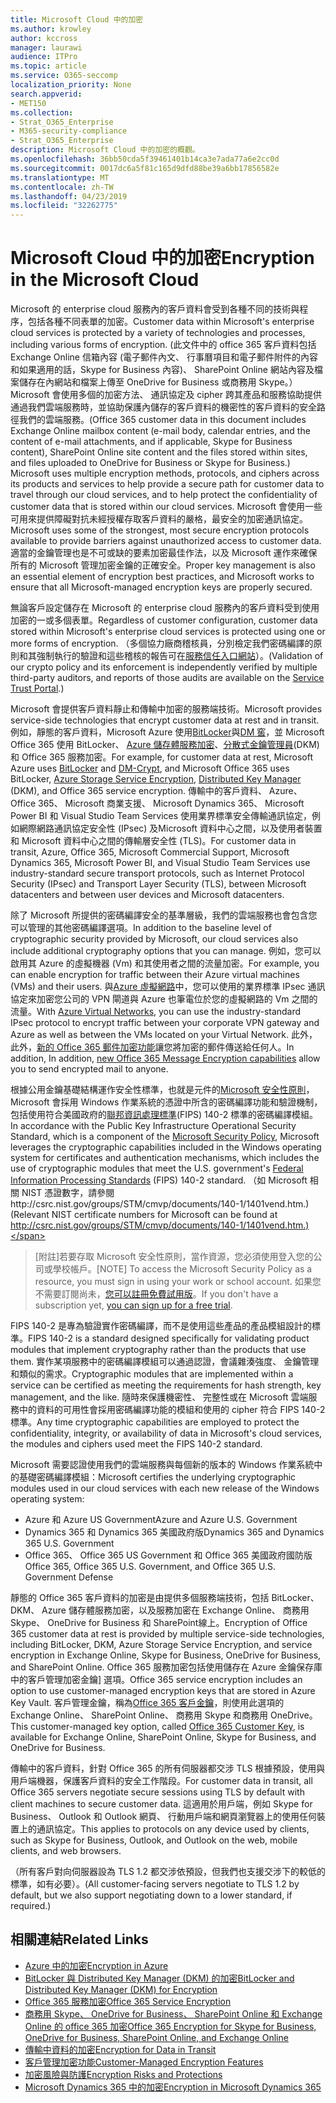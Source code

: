 ```yaml
---
title: Microsoft Cloud 中的加密
ms.author: krowley
author: kccross
manager: laurawi
audience: ITPro
ms.topic: article
ms.service: O365-seccomp
localization_priority: None
search.appverid:
- MET150
ms.collection:
- Strat_O365_Enterprise
- M365-security-compliance
- Strat_O365_Enterprise
description: Microsoft Cloud 中的加密的概觀。
ms.openlocfilehash: 36bb50cda5f39461401b14ca3e7ada77a6e2cc0d
ms.sourcegitcommit: 0017dc6a5f81c165d9dfd88be39a6bb17856582e
ms.translationtype: MT
ms.contentlocale: zh-TW
ms.lasthandoff: 04/23/2019
ms.locfileid: "32262775"
---
```

# <a name="encryption-in-the-microsoft-cloud"></a><span data-ttu-id="1ee31-103">Microsoft Cloud 中的加密</span><span class="sxs-lookup"><span data-stu-id="1ee31-103">Encryption in the Microsoft Cloud</span></span>

<span data-ttu-id="1ee31-104">Microsoft 的 enterprise cloud 服務內的客戶資料會受到各種不同的技術與程序，包括各種不同表單的加密。</span><span class="sxs-lookup"><span data-stu-id="1ee31-104">Customer data within Microsoft's enterprise cloud services is protected by a variety of technologies and processes, including various forms of encryption.</span></span> <span data-ttu-id="1ee31-105">(此文件中的 office 365 客戶資料包括 Exchange Online 信箱內容 (電子郵件內文、 行事曆項目和電子郵件附件的內容和如果適用的話，Skype for Business 內容)、 SharePoint Online 網站內容及檔案儲存在內網站和檔案上傳至 OneDrive for Business 或商務用 Skype。）Microsoft 會使用多個的加密方法、 通訊協定及 cipher 跨其產品和服務協助提供通過我們雲端服務時，並協助保護內儲存的客戶資料的機密性的客戶資料的安全路徑我們的雲端服務。</span><span class="sxs-lookup"><span data-stu-id="1ee31-105">(Office 365 customer data in this document includes Exchange Online mailbox content (e-mail body, calendar entries, and the content of e-mail attachments, and if applicable, Skype for Business content), SharePoint Online site content and the files stored within sites, and files uploaded to OneDrive for Business or Skype for Business.) Microsoft uses multiple encryption methods, protocols, and ciphers across its products and services to help provide a secure path for customer data to travel through our cloud services, and to help protect the confidentiality of customer data that is stored within our cloud services.</span></span> <span data-ttu-id="1ee31-106">Microsoft 會使用一些可用來提供障礙對抗未經授權存取客戶資料的嚴格，最安全的加密通訊協定。</span><span class="sxs-lookup"><span data-stu-id="1ee31-106">Microsoft uses some of the strongest, most secure encryption protocols available to provide barriers against unauthorized access to customer data.</span></span> <span data-ttu-id="1ee31-107">適當的金鑰管理也是不可或缺的要素加密最佳作法，以及 Microsoft 運作來確保所有的 Microsoft 管理加密金鑰的正確安全。</span><span class="sxs-lookup"><span data-stu-id="1ee31-107">Proper key management is also an essential element of encryption best practices, and Microsoft works to ensure that all Microsoft-managed encryption keys are properly secured.</span></span>

<span data-ttu-id="1ee31-108">無論客戶設定儲存在 Microsoft 的 enterprise cloud 服務內的客戶資料受到使用加密的一或多個表單。</span><span class="sxs-lookup"><span data-stu-id="1ee31-108">Regardless of customer configuration, customer data stored within Microsoft's enterprise cloud services is protected using one or more forms of encryption.</span></span> <span data-ttu-id="1ee31-109">（多個協力廠商稽核員，分別檢定我們密碼編譯的原則和其強制執行的驗證和這些稽核的報告可在[服務信任入口網站](https://aka.ms/stp)）。</span><span class="sxs-lookup"><span data-stu-id="1ee31-109">(Validation of our crypto policy and its enforcement is independently verified by multiple third-party auditors, and reports of those audits are available on the [Service Trust Portal](https://aka.ms/stp).)</span></span>

<span data-ttu-id="1ee31-110">Microsoft 會提供客戶資料靜止和傳輸中加密的服務端技術。</span><span class="sxs-lookup"><span data-stu-id="1ee31-110">Microsoft provides service-side technologies that encrypt customer data at rest and in transit.</span></span> <span data-ttu-id="1ee31-111">例如，靜態的客戶資料，Microsoft Azure 使用[BitLocker](https://docs.microsoft.com/windows/device-security/bitlocker/bitlocker-overview)與[DM 窖](https://en.wikipedia.org/wiki/Dm-crypt)，並 Microsoft Office 365 使用 BitLocker、 [Azure 儲存體服務加密](https://azure.microsoft.com/documentation/articles/storage-service-encryption/)、[分散式金鑰管理員](https://support.office.com/article/989ba10c-f73f-4efb-ad1b-af3322e5f376)(DKM) 和 Office 365 服務加密。</span><span class="sxs-lookup"><span data-stu-id="1ee31-111">For example, for customer data at rest, Microsoft Azure uses [BitLocker](https://docs.microsoft.com/windows/device-security/bitlocker/bitlocker-overview) and [DM-Crypt](https://en.wikipedia.org/wiki/Dm-crypt), and Microsoft Office 365 uses BitLocker, [Azure Storage Service Encryption](https://azure.microsoft.com/documentation/articles/storage-service-encryption/), [Distributed Key Manager](https://support.office.com/article/989ba10c-f73f-4efb-ad1b-af3322e5f376) (DKM), and Office 365 service encryption.</span></span> <span data-ttu-id="1ee31-112">傳輸中的客戶資料、 Azure、 Office 365、 Microsoft 商業支援、 Microsoft Dynamics 365、 Microsoft Power BI 和 Visual Studio Team Services 使用業界標準安全傳輸通訊協定，例如網際網路通訊協定安全性 (IPsec) 及Microsoft 資料中心之間，以及使用者裝置和 Microsoft 資料中心之間的傳輸層安全性 (TLS)。</span><span class="sxs-lookup"><span data-stu-id="1ee31-112">For customer data in transit, Azure, Office 365, Microsoft Commercial Support, Microsoft Dynamics 365, Microsoft Power BI, and Visual Studio Team Services use industry-standard secure transport protocols, such as Internet Protocol Security (IPsec) and Transport Layer Security (TLS), between Microsoft datacenters and between user devices and Microsoft datacenters.</span></span>

<span data-ttu-id="1ee31-113">除了 Microsoft 所提供的密碼編譯安全的基準層級，我們的雲端服務也會包含您可以管理的其他密碼編譯選項。</span><span class="sxs-lookup"><span data-stu-id="1ee31-113">In addition to the baseline level of cryptographic security provided by Microsoft, our cloud services also include additional cryptography options that you can manage.</span></span> <span data-ttu-id="1ee31-114">例如，您可以啟用其 Azure 的虛擬機器 (Vm) 和其使用者之間的流量加密。</span><span class="sxs-lookup"><span data-stu-id="1ee31-114">For example, you can enable encryption for traffic between their Azure virtual machines (VMs) and their users.</span></span> <span data-ttu-id="1ee31-115">與[Azure 虛擬網路](https://azure.microsoft.com/services/virtual-network/)中，您可以使用的業界標準 IPsec 通訊協定來加密您公司的 VPN 閘道與 Azure 也筆電位於您的虛擬網路的 Vm 之間的流量。</span><span class="sxs-lookup"><span data-stu-id="1ee31-115">With [Azure Virtual Networks](https://azure.microsoft.com/services/virtual-network/), you can use the industry-standard IPsec protocol to encrypt traffic between your corporate VPN gateway and Azure as well as between the VMs located on your Virtual Network.</span></span> <span data-ttu-id="1ee31-116">此外，此外，[新的 Office 365 郵件加密功能](set-up-new-message-encryption-capabilities.md)讓您將加密的郵件傳送給任何人。</span><span class="sxs-lookup"><span data-stu-id="1ee31-116">In addition, In addition, [new Office 365 Message Encryption capabilities](set-up-new-message-encryption-capabilities.md) allow you to send encrypted mail to anyone.</span></span>

<span data-ttu-id="1ee31-117">根據公用金鑰基礎結構運作安全性標準，也就是元件的[Microsoft 安全性原則](https://servicetrust.microsoft.com/ViewPage/TrustDocuments?command=Download&downloadType=Document&downloadId=5868ecc8-50b7-4f91-b43f-640e2b99e86e&docTab=6d000410-c9e9-11e7-9a91-892aae8839ad_FAQ%20and%20White%20Papers)，Microsoft 會採用 Windows 作業系統的憑證中所含的密碼編譯功能和驗證機制，包括使用符合美國政府的[聯邦資訊處理標準](http://csrc.nist.gov/publications/PubsFIPS.html)(FIPS) 140-2 標準的密碼編譯模組。</span><span class="sxs-lookup"><span data-stu-id="1ee31-117">In accordance with the Public Key Infrastructure Operational Security Standard, which is a component of the [Microsoft Security Policy](https://servicetrust.microsoft.com/ViewPage/TrustDocuments?command=Download&downloadType=Document&downloadId=5868ecc8-50b7-4f91-b43f-640e2b99e86e&docTab=6d000410-c9e9-11e7-9a91-892aae8839ad_FAQ%20and%20White%20Papers), Microsoft leverages the cryptographic capabilities included in the Windows operating system for certificates and authentication mechanisms, which includes the use of cryptographic modules that meet the U.S. government's [Federal Information Processing Standards](http://csrc.nist.gov/publications/PubsFIPS.html) (FIPS) 140-2 standard.</span></span> <span data-ttu-id="1ee31-118">（如 Microsoft 相關 NIST 憑證數字，請參閱http://csrc.nist.gov/groups/STM/cmvp/documents/140-1/1401vend.htm.)</span><span class="sxs-lookup"><span data-stu-id="1ee31-118">(Relevant NIST certificate numbers for Microsoft can be found at http://csrc.nist.gov/groups/STM/cmvp/documents/140-1/1401vend.htm.)</span></span>

> <span data-ttu-id="1ee31-119">[附註]若要存取 Microsoft 安全性原則，當作資源，您必須使用登入您的公司或學校帳戶。</span><span class="sxs-lookup"><span data-stu-id="1ee31-119">[NOTE] To access the Microsoft Security Policy as a resource, you must sign in using your work or school account.</span></span> <span data-ttu-id="1ee31-120">如果您不需要訂閱尚未，[您可以註冊免費試用版](https://servicetrust.microsoft.com/Home/TrialSubscriptions)。</span><span class="sxs-lookup"><span data-stu-id="1ee31-120">If you don't have a subscription yet, [you can sign up for a free trial](https://servicetrust.microsoft.com/Home/TrialSubscriptions).</span></span>

<span data-ttu-id="1ee31-121">FIPS 140-2 是專為驗證實作密碼編譯，而不是使用這些產品的產品模組設計的標準。</span><span class="sxs-lookup"><span data-stu-id="1ee31-121">FIPS 140-2 is a standard designed specifically for validating product modules that implement cryptography rather than the products that use them.</span></span> <span data-ttu-id="1ee31-122">實作某項服務中的密碼編譯模組可以通過認證，會議雜湊強度、 金鑰管理和類似的需求。</span><span class="sxs-lookup"><span data-stu-id="1ee31-122">Cryptographic modules that are implemented within a service can be certified as meeting the requirements for hash strength, key management, and the like.</span></span> <span data-ttu-id="1ee31-123">隨時來保護機密性、 完整性或在 Microsoft 雲端服務中的資料的可用性會採用密碼編譯功能的模組和使用的 cipher 符合 FIPS 140-2 標準。</span><span class="sxs-lookup"><span data-stu-id="1ee31-123">Any time cryptographic capabilities are employed to protect the confidentiality, integrity, or availability of data in Microsoft's cloud services, the modules and ciphers used meet the FIPS 140-2 standard.</span></span>

<span data-ttu-id="1ee31-124">Microsoft 需要認證使用我們的雲端服務與每個新的版本的 Windows 作業系統中的基礎密碼編譯模組：</span><span class="sxs-lookup"><span data-stu-id="1ee31-124">Microsoft certifies the underlying cryptographic modules used in our cloud services with each new release of the Windows operating system:</span></span>

- <span data-ttu-id="1ee31-125">Azure 和 Azure US Government</span><span class="sxs-lookup"><span data-stu-id="1ee31-125">Azure and Azure U.S. Government</span></span>
- <span data-ttu-id="1ee31-126">Dynamics 365 和 Dynamics 365 美國政府版</span><span class="sxs-lookup"><span data-stu-id="1ee31-126">Dynamics 365 and Dynamics 365 U.S. Government</span></span>
- <span data-ttu-id="1ee31-127">Office 365、 Office 365 US Government 和 Office 365 美國政府國防版</span><span class="sxs-lookup"><span data-stu-id="1ee31-127">Office 365, Office 365 U.S. Government, and Office 365 U.S. Government Defense</span></span>

<span data-ttu-id="1ee31-128">靜態的 Office 365 客戶資料的加密是由提供多個服務端技術，包括 BitLocker、 DKM、 Azure 儲存體服務加密，以及服務加密在 Exchange Online、 商務用 Skype、 OneDrive for Business 和 SharePoint線上。</span><span class="sxs-lookup"><span data-stu-id="1ee31-128">Encryption of Office 365 customer data at rest is provided by multiple service-side technologies, including BitLocker, DKM, Azure Storage Service Encryption, and service encryption in Exchange Online, Skype for Business, OneDrive for Business, and SharePoint Online.</span></span> <span data-ttu-id="1ee31-129">Office 365 服務加密包括使用儲存在 Azure 金鑰保存庫中的客戶管理加密金鑰] 選項。</span><span class="sxs-lookup"><span data-stu-id="1ee31-129">Office 365 service encryption includes an option to use customer-managed encryption keys that are stored in Azure Key Vault.</span></span> <span data-ttu-id="1ee31-130">客戶管理金鑰，稱為[Office 365 客戶金鑰](https://support.office.com/article/f2cd475a-e592-46cf-80a3-1bfb0fa17697)，則使用此選項的 Exchange Online、 SharePoint Online、 商務用 Skype 和商務用 OneDrive。</span><span class="sxs-lookup"><span data-stu-id="1ee31-130">This customer-managed key option, called [Office 365 Customer Key](https://support.office.com/article/f2cd475a-e592-46cf-80a3-1bfb0fa17697), is available for Exchange Online, SharePoint Online, Skype for Business, and OneDrive for Business.</span></span>

<span data-ttu-id="1ee31-131">傳輸中的客戶資料，針對 Office 365 的所有伺服器都交涉 TLS 根據預設，使用與用戶端機器，保護客戶資料的安全工作階段。</span><span class="sxs-lookup"><span data-stu-id="1ee31-131">For customer data in transit, all Office 365 servers negotiate secure sessions using TLS by default with client machines to secure customer data.</span></span>  <span data-ttu-id="1ee31-132">這適用於用戶端，例如 Skype for Business、 Outlook 和 Outlook 網頁、 行動用戶端和網頁瀏覽器上的使用任何裝置上的通訊協定。</span><span class="sxs-lookup"><span data-stu-id="1ee31-132">This applies to protocols on any device used by clients, such as Skype for Business, Outlook, and Outlook on the web, mobile clients, and web browsers.</span></span>

<span data-ttu-id="1ee31-133">（所有客戶對向伺服器設為 TLS 1.2 都交涉依預設，但我們也支援交涉下的較低的標準，如有必要）。</span><span class="sxs-lookup"><span data-stu-id="1ee31-133">(All customer-facing servers negotiate to TLS 1.2 by default, but we also support negotiating down to a lower standard, if required.)</span></span>

## <a name="related-links"></a><span data-ttu-id="1ee31-134">相關連結</span><span class="sxs-lookup"><span data-stu-id="1ee31-134">Related Links</span></span>

- [<span data-ttu-id="1ee31-135">Azure 中的加密</span><span class="sxs-lookup"><span data-stu-id="1ee31-135">Encryption in Azure</span></span>](office-365-azure-encryption.md)
- [<span data-ttu-id="1ee31-136">BitLocker 與 Distributed Key Manager (DKM) 的加密</span><span class="sxs-lookup"><span data-stu-id="1ee31-136">BitLocker and Distributed Key Manager (DKM) for Encryption</span></span>](office-365-bitlocker-and-distributed-key-manager-for-encryption.md)
- [<span data-ttu-id="1ee31-137">Office 365 服務加密</span><span class="sxs-lookup"><span data-stu-id="1ee31-137">Office 365 Service Encryption</span></span>](office-365-service-encryption.md)
- [<span data-ttu-id="1ee31-138">商務用 Skype、 OneDrive for Business、 SharePoint Online 和 Exchange Online 的 office 365 加密</span><span class="sxs-lookup"><span data-stu-id="1ee31-138">Office 365 Encryption for Skype for Business, OneDrive for Business, SharePoint Online, and Exchange Online</span></span>](office-365-encryption-for-skype-onedrive-sharepoint-and-exchange.md)
- [<span data-ttu-id="1ee31-139">傳輸中資料的加密</span><span class="sxs-lookup"><span data-stu-id="1ee31-139">Encryption for Data in Transit</span></span>](office-365-encryption-for-data-in-transit.md)
- [<span data-ttu-id="1ee31-140">客戶管理加密功能</span><span class="sxs-lookup"><span data-stu-id="1ee31-140">Customer-Managed Encryption Features</span></span>](office-365-customer-managed-encryption-features.md)
- [<span data-ttu-id="1ee31-141">加密風險與防護</span><span class="sxs-lookup"><span data-stu-id="1ee31-141">Encryption Risks and Protections</span></span>](office-365-encryption-risks-and-protections.md)
- [<span data-ttu-id="1ee31-142">Microsoft Dynamics 365 中的加密</span><span class="sxs-lookup"><span data-stu-id="1ee31-142">Encryption in Microsoft Dynamics 365</span></span>](office-365-encryption-in-microsoft-dynamics-365.md)
